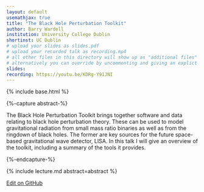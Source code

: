```yaml
---
layout: default
usemathjax: true
title: "The Black Hole Perturbation Toolkit"
author: Barry Wardell
institution: University College Dublin
shortinst: UC Dublin
# upload your slides as slides.pdf
# upload your recorded talk as recording.mp4
# all other files in this directory will show up as "additional files"
# alternatively you can override by uncommenting and giving an explict URL:
slides: 
recording: https://youtu.be/KDRg-Y91JNI
---
```

{% include base.html %}

{%-capture abstract-%}

The Black Hole Perturbation Toolkit brings together software and data relating to black hole perturbation theory. These can be used to model gravitational radiation from small mass ratio binaries as well as from the ringdown of black holes. The former are key sources for the future space-based gravitational wave detector, LISA. In this talk I will give an overview of the toolkit, including a summary of the tools it provides. 

{%-endcapture-%}

<div class="col-xs-12" markdown="1">
{% include lecture.md abstract=abstract %}

[Edit on GitHub](https://github.com/EinsteinToolkit/et2021uiuc/edit/master/{{page.path}})
</div>
